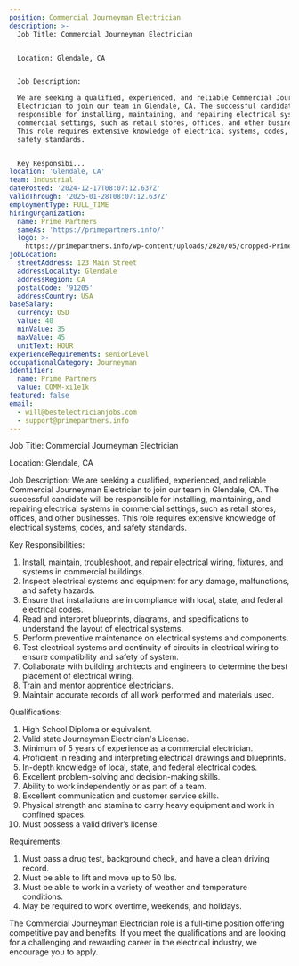 ```yaml
---
position: Commercial Journeyman Electrician
description: >-
  Job Title: Commercial Journeyman Electrician


  Location: Glendale, CA


  Job Description:

  We are seeking a qualified, experienced, and reliable Commercial Journeyman
  Electrician to join our team in Glendale, CA. The successful candidate will be
  responsible for installing, maintaining, and repairing electrical systems in
  commercial settings, such as retail stores, offices, and other businesses.
  This role requires extensive knowledge of electrical systems, codes, and
  safety standards.


  Key Responsibi...
location: 'Glendale, CA'
team: Industrial
datePosted: '2024-12-17T08:07:12.637Z'
validThrough: '2025-01-28T08:07:12.637Z'
employmentType: FULL_TIME
hiringOrganization:
  name: Prime Partners
  sameAs: 'https://primepartners.info/'
  logo: >-
    https://primepartners.info/wp-content/uploads/2020/05/cropped-Prime-Partners-Logo-NO-BG-1-1.png
jobLocation:
  streetAddress: 123 Main Street
  addressLocality: Glendale
  addressRegion: CA
  postalCode: '91205'
  addressCountry: USA
baseSalary:
  currency: USD
  value: 40
  minValue: 35
  maxValue: 45
  unitText: HOUR
experienceRequirements: seniorLevel
occupationalCategory: Journeyman
identifier:
  name: Prime Partners
  value: COMM-xi1e1k
featured: false
email:
  - will@bestelectricianjobs.com
  - support@primepartners.info
---
```




Job Title: Commercial Journeyman Electrician

Location: Glendale, CA

Job Description:
We are seeking a qualified, experienced, and reliable Commercial Journeyman Electrician to join our team in Glendale, CA. The successful candidate will be responsible for installing, maintaining, and repairing electrical systems in commercial settings, such as retail stores, offices, and other businesses. This role requires extensive knowledge of electrical systems, codes, and safety standards.

Key Responsibilities:

1. Install, maintain, troubleshoot, and repair electrical wiring, fixtures, and systems in commercial buildings.
2. Inspect electrical systems and equipment for any damage, malfunctions, and safety hazards.
3. Ensure that installations are in compliance with local, state, and federal electrical codes.
4. Read and interpret blueprints, diagrams, and specifications to understand the layout of electrical systems.
5. Perform preventive maintenance on electrical systems and components.
6. Test electrical systems and continuity of circuits in electrical wiring to ensure compatibility and safety of system.
7. Collaborate with building architects and engineers to determine the best placement of electrical wiring.
8. Train and mentor apprentice electricians.
9. Maintain accurate records of all work performed and materials used.

Qualifications:

1. High School Diploma or equivalent.
2. Valid state Journeyman Electrician's License.
3. Minimum of 5 years of experience as a commercial electrician.
4. Proficient in reading and interpreting electrical drawings and blueprints.
5. In-depth knowledge of local, state, and federal electrical codes.
6. Excellent problem-solving and decision-making skills.
7. Ability to work independently or as part of a team.
8. Excellent communication and customer service skills.
9. Physical strength and stamina to carry heavy equipment and work in confined spaces.
10. Must possess a valid driver’s license.

Requirements:

1. Must pass a drug test, background check, and have a clean driving record.
2. Must be able to lift and move up to 50 lbs.
3. Must be able to work in a variety of weather and temperature conditions.
4. May be required to work overtime, weekends, and holidays. 

The Commercial Journeyman Electrician role is a full-time position offering competitive pay and benefits. If you meet the qualifications and are looking for a challenging and rewarding career in the electrical industry, we encourage you to apply.
